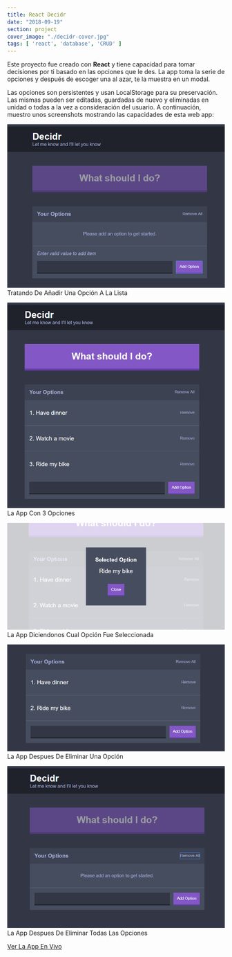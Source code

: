 ```yaml
---
title: React Decidr
date: "2018-09-19"
section: project
cover_image: "./decidr-cover.jpg"
tags: [ 'react', 'database', 'CRUD' ]
---
```


Este proyecto fue creado con <span class="react">**React**</span> y tiene capacidad para tomar decisiones por ti basado en las opciones que le des. La app toma la serie de opciones y después de escoger una al azar, te la muestra en un modal. 

Las opciones son persistentes y usan LocalStorage para su preservación. Las mismas pueden ser editadas, guardadas de nuevo y eliminadas en unidad o todas a la vez a consideración del usuario. A continuación, muestro unos screenshots mostrando las capacidades de esta web app:

<p class="captioned"><img src="./decidr-1.png" alt="Decidr 1" />Tratando De Añadir Una Opción A La Lista</p>
<p class="captioned"><img src="./decidr-2.png" alt="Decidr 2" />La App Con 3 Opciones</p>
<p class="captioned"><img src="./decidr-3.png" alt="Decidr 3" />La App Diciendonos Cual Opción Fue Seleccionada</p>
<p class="captioned"><img src="./decidr-4.png" alt="Decidr 4" />La App Despues De Eliminar Una Opción</p>
<p class="captioned"><img src="./decidr-5.png" alt="Decidr 5" />La App Despues De Eliminar Todas Las Opciones</p>

<p class="btn-content">
<a href="https://decidr.netlify.com/" class="btn">Ver La App En Vivo</a></p>